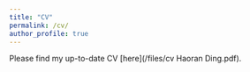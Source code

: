 ```yaml
---
title: "CV"
permalink: /cv/
author_profile: true
---
```


Please find my up-to-date CV [here](/files/cv Haoran Ding.pdf).
